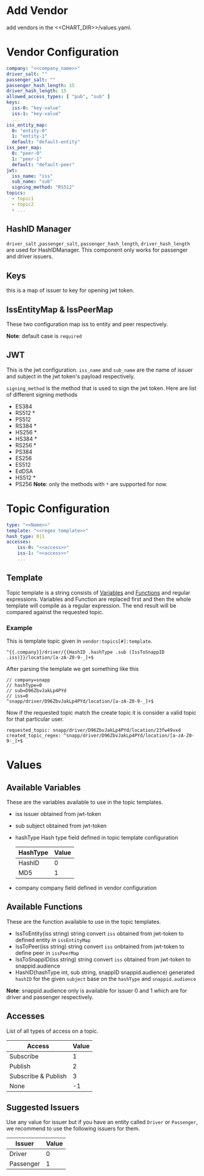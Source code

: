 # Add Vendor
add vendors in the <<CHART_DIR>>/values.yaml.

# Vendor Configuration
```yaml
company: "<<company_name>>"
driver_salt: ""
passenger_salt: ""
passenger_hash_length: 15
driver_hash_length: 15
allowed_access_types: [ "pub", "sub" ]
keys:
  iss-0: "key-value"
  iss-1: "key-value"
  ...
iss_entity_map:
  0: "entity-0"
  1: "entity-1"
  default: "default-entity"
iss_peer_map:
  0: "peer-0"
  1: "peer-1"
  default: "default-peer"
jwt:
  iss_name: "iss"
  sub_name: "sub"
  signing_method: "RS512"
topics:
  - topic1
  - topic2
  - ...
```

## HashID Manager
`driver_salt` ,`passenger_salt`, `passenger_hash_length`, `driver_hash_length` are used for HashIDManager. This component only works for passenger and driver issuers.

## Keys
this is a map of issuer to key for opening jwt token.

## IssEntityMap & IssPeerMap
These two configuration map iss to entity and peer respectively.

**Note**: default case is `required`

## JWT
This is the jwt configuration. `iss_name` and `sub_name` are the name of issuer and subject in the jwt token's payload respectively.

`signing_method` is the method that is used to sign the jwt token.
Here are list of different signing methods
- ES384
- RS512 *
- PS512
- RS384 *
- HS256 *
- HS384 *
- RS256 *
- PS384
- ES256
- ES512
- EdDSA
- HS512 *
- PS256
  **Note**: only the methods with `*` are supported for now.


# Topic Configuration
```yaml
type: "<<Name>>"
template: "<<regex template>>"
hash_type: 0|1
accesses:
	iss-0: "<<access>>"
	iss-1: "<<access>>"
	...
```

## Template
Topic template is a string consists of [Variables](##Available_Variables) and [Functions](##Available_Functions) and regular expressions. Variables and Function are replaced first and then the whole template will compile as a regular expression. The end result will be compared against the requested topic.

### Example
This is template topic given in `vendor:topics[#]:template`.
```regex
^{{.company}}/driver/{{HashID .hashType .sub (IssToSnappID .iss)}}/location/[a-zA-Z0-9-_]+$
```

After parsing the template we get something like this
```regex
// company=snapp
// hashType=0
// sub=D96ZbvJakLp4PYd
// iss=0
^snapp/driver/D96ZbvJakLp4PYd/location/[a-zA-Z0-9-_]+$
```

Now if the requested topic match the create topic it is consider a valid topic for that particular user.
```text
requested_topic: snapp/driver/D96ZbvJakLp4PYd/location/23fw49vxd
created_topic_regex: ^snapp/driver/D96ZbvJakLp4PYd/location/[a-zA-Z0-9-_]+$
```

# Values

## Available Variables
These are the variables available to use in the topic templates.
- iss
  issuer obtained from jwt-token
- sub
  subject obtained from jwt-token
- hashType
  Hash type field defined in topic template configuration

  | HashType | Value |
  | -------- | ----- |
  | HashID   | 0     |
  | MD5      | 1      |
- company
  company field defined in vendor configuration

## Available Functions
These are the function available to use in the topic templates.
- IssToEntity(iss string) string
  convert `iss` obtained from jwt-token to defined entity in `issEntityMap`
- IssToPeer(iss string) string
  convert `iss` onbtained from jwt-token to define peer in `issPeerMap`
- IssToSnappID(iss string) string
  convert `iss` obtained from jwt-token to snappid.audience
- HashID(hashType int, sub string, snappID snappid.audience)
  generated `hashID` for the given `subject` base on the `hashType` and `snappid.audience`

**Note**: snappid.audience only is available for issuer 0 and 1 which are for driver and passenger respectively.

## Accesses
List of all types of access on a topic.

| Access              | Value |
| ------------------- | ----- |
| Subscribe           | 1     |
| Publish             | 2     |
| Subscribe & Publish | 3     |
| None                | -1      |

## Suggested Issuers
Use any value for issuer but if you have an entity called `Driver` or `Passenger`, we recommend to use the following issuers for them.

| Issuer    | Value |
| --------- | ----- |
| Driver    | 0     |
| Passenger | 1      |
